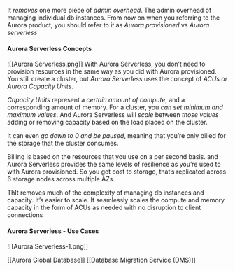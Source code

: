 It *removes* one more piece of *admin overhead*. The admin overhead of managing individual db instances. From now on when you referring to the Aurora product, you should refer to it as *Aurora provisioned* vs *Aurora serverless*
#### Aurora Serverless Concepts
![[Aurora Serverless.png]]
With Aurora Serverless, you don’t need to provision resources in the same way as you did with Aurora provisioned. You still create a cluster, but *Aurora Serverless* uses the concept of *ACUs or Aurora Capacity Units*.

*Capacity Units* represent a *certain amount of compute*, and a corresponding amount of memory. For a cluster, you *can set minimum and maximum values*. And Aurora Serverless will *scale* between *those values* adding or removing capacity based on the load placed on the cluster.

It can even *go down to 0 and be paused*, meaning that you’re only billed for the storage that the cluster consumes.

Billing is based on the resources that you use on a per second basis. and Aurora Serverless provides the same levels of resilience as you’re used to with Aurora provisioned. So you get cost to storage, that’s replicated across 6 storage nodes across multiple AZs.

ThIt removes much of the complexity of managing db instances and capacity. It’s easier to scale. It seamlessly scales the compute and memory capacity in the form of ACUs as needed with no disruption to client connections
#### Aurora Serverless - Use Cases
![[Aurora Serverless-1.png]]

[[Aurora Global Database]]
[[Database Migration Service (DMS)]]